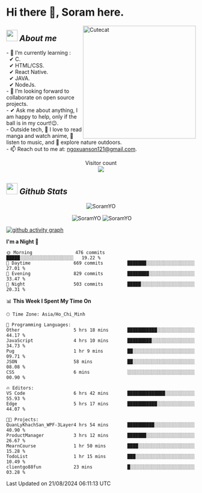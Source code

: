 # Hi there 👋, Soram here. 
 
<img align="right" width=300px alt="Cutecat" src="https://c.tenor.com/K33MDwMai28AAAAC/nyochio-d4dj.gif" />

## <img src="https://c.tenor.com/q8EQYnb8VLcAAAAi/re-zero.gif" width="30px">&nbsp;***About me***
 
\- 🌱 I’m currently learning :
  <br> &nbsp; ✔ C.
  <br> &nbsp; ✔ HTML/CSS.
  <br> &nbsp; ✔ React Native.
  <br> &nbsp; ✔ JAVA.
   <br> &nbsp; ✔ NodeJs.
<br> \- 👯 I’m looking forward to collaborate on open source projects.
<br> \- ✔ Ask me about anything, I am happy to help, only if the ball is in my court!😉.
<br> \- Outside tech,  📖 I love to read manga and watch anime, 🎵 listen to music, and 🌴 explore nature outdoors.
<br> \- 📫 Reach out to me at: ngoxuanson121@gmail.com.

<p align="center"> 
  Visitor count<br>
  <img src="https://profile-counter.glitch.me/SoramYO/count.svg" />
</p>

## <img src="https://c.tenor.com/moaQHad4VcMAAAAi/ram-dance.gif" width="30px">&nbsp;***Github Stats***
<p align="center"> <img src="https://komarev.com/ghpvc/?username=SoramYO" alt="SoramYO" /> </p>

<p align="center">&nbsp;<img align="center" src="https://github-readme-stats.vercel.app/api?username=SoramYO&theme=gotham&show_icons=true" alt="SoramYO" />

<img align="center" src="http://github-readme-streak-stats.herokuapp.com?user=SoramYO&theme=gotham&hide_border=true&date_format=M%20j%5B%2C%20Y%5D" alt="SoramYO" />


[![github activity graph](https://github-readme-activity-graph.vercel.app/graph?username=SoramYO&theme=tokyo-night)](https://github.com/SoramYO/github-readme-activity-graph)


<!--START_SECTION:waka-->
**I'm a Night 🦉** 

```text
🌞 Morning                476 commits         █████░░░░░░░░░░░░░░░░░░░░   19.22 % 
🌆 Daytime                669 commits         ███████░░░░░░░░░░░░░░░░░░   27.01 % 
🌃 Evening                829 commits         ████████░░░░░░░░░░░░░░░░░   33.47 % 
🌙 Night                  503 commits         █████░░░░░░░░░░░░░░░░░░░░   20.31 % 
```


📊 **This Week I Spent My Time On** 

```text
🕑︎ Time Zone: Asia/Ho_Chi_Minh

💬 Programming Languages: 
Other                    5 hrs 18 mins       ███████████░░░░░░░░░░░░░░   44.17 % 
JavaScript               4 hrs 10 mins       █████████░░░░░░░░░░░░░░░░   34.73 % 
Pug                      1 hr 9 mins         ██░░░░░░░░░░░░░░░░░░░░░░░   09.71 % 
JSON                     58 mins             ██░░░░░░░░░░░░░░░░░░░░░░░   08.08 % 
CSS                      6 mins              ░░░░░░░░░░░░░░░░░░░░░░░░░   00.90 % 

🔥 Editors: 
VS Code                  6 hrs 42 mins       ██████████████░░░░░░░░░░░   55.93 % 
Edge                     5 hrs 17 mins       ███████████░░░░░░░░░░░░░░   44.07 % 

🐱‍💻 Projects: 
QuanLyKhachSan_WPF-3Layer4 hrs 54 mins       ██████████░░░░░░░░░░░░░░░   40.90 % 
ProductManager           3 hrs 12 mins       ███████░░░░░░░░░░░░░░░░░░   26.67 % 
MearnCourse              1 hr 50 mins        ████░░░░░░░░░░░░░░░░░░░░░   15.28 % 
TodoList                 1 hr 15 mins        ███░░░░░░░░░░░░░░░░░░░░░░   10.49 % 
clientgo88fun            23 mins             █░░░░░░░░░░░░░░░░░░░░░░░░   03.28 % 
```


 Last Updated on 21/08/2024 06:11:13 UTC
<!--END_SECTION:waka-->
